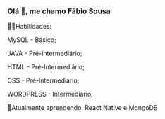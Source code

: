 ### Olá 👋, me chamo Fábio Sousa

👨‍💻Habilidades:

MySQL - Básico;

JAVA - Pré-Intermediário;

HTML - Pré-Intermediário;

CSS - Pré-Intermediário;

WORDPRESS - Intermediário;

📖Atualmente aprendendo: React Native e MongoDB
<!--
**fabiosousasi/fabiosousasi** is a ✨ _special_ ✨ repository because its `README.md` (this file) appears on your GitHub profile.

Here are some ideas to get you started:

- 🔭 I’m currently working on ...
- 🌱 I’m currently learning ...
- 👯 I’m looking to collaborate on ...
- 🤔 I’m looking for help with ...
- 💬 Ask me about ...
- 📫 How to reach me: ...
- 😄 Pronouns: ...
- ⚡ Fun fact: ...
-->

